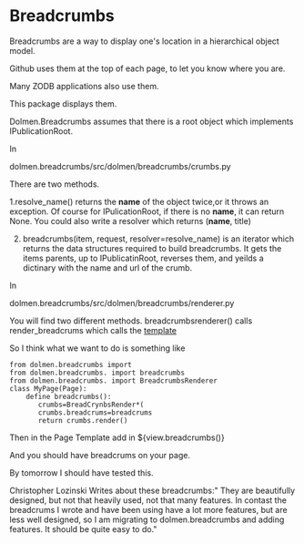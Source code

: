 Breadcrumbs
==========

Breadcrumbs are a way to display one's location in a hierarchical  object model.

Github uses them at the top of each page, to let you know where you are. 

Many ZODB applications also use them.

This package displays them.

Dolmen.Breadcrumbs assumes that there is a root object which
implements IPublicationRoot.

In

dolmen.breadcrumbs/src/dolmen/breadcrumbs/crumbs.py

There are two methods.

1.resolve_name() returns the __name__ of the object twice,or it throws an exception.
Of course for IPulicationRoot, if there is no __name__, it can return None.
You could also write a resolver which returns (__name__, title)

2. breadcrumbs(item, request, resolver=resolve_name) is an iterator which
returns the data structures required to build breadcrumbs.  It gets the
items parents, up to IPublicatinRoot, reverses them, and yeilds a dictinary with
the name and url of the crumb. 

In

dolmen.breadcrumbs/src/dolmen/breadcrumbs/renderer.py

You will find two different methods. breadcrumbsrenderer() calls
render_breadcrums which calls the
[template](./src/dolmen/breadcrumbs/templates/breadcrumbs.pt)

So I think what we want to do is something like

```
from dolmen.breadcrumbs import
from dolmen.breadcrumbs. import breadcrumbs
from dolmen.breadcrumbs. import BreadcrumbsRenderer
class MyPage(Page):
    define breadcrumbs():
       crumbs=BreadCrynbsRender*(
       crumbs.breadcrums=breadcrums
       return crumbs.render()
```

Then in the Page Template add in
   ${view.breadcrumbs()}

And you should have breadcrums on your page. 

By tomorrow I should have tested this. 

Christopher Lozinski Writes about these breadcrumbs:"  They are
beautifully designed, but not that heavily used, not that many features.
In contast the breadcrums I wrote and have been using have a lot
more features, but are less well designed, so I am migrating to dolmen.breadcrumbs
and adding features. It should be quite easy to do."
